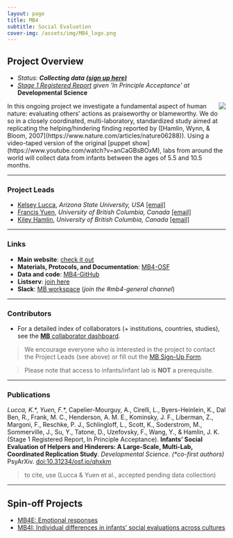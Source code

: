 ```yaml
---
layout: page
title: MB4
subtitle: Social Evaluation
cover-img: /assets/img/MB4_logo.png
---
```



## Project Overview

* *Status: **Collecting data <a href="https://docs.google.com/forms/d/e/1FAIpQLScUicLDQnkKpFa1UdKL8wrPY-qdq3PfY6NbrlkLXHhK_WK2yg/viewform" target="_blank">(sign up here)</a>***
* *<a href="https://doi.org/10.31234/osf.io/qhxkm" target="_blank">Stage 1 Registered Report</a> given 'In Principle Acceptance' at* **Developmental Science**


<img style="float: right;" src="/assets/img/mb4_site_300px.png">
In this ongoing project we investigate a fundamental aspect of human nature: evaluating others’ actions as praiseworthy or blameworthy. We do so in a closely coordinated, multi-laboratory, standardized study aimed at replicating the helping/hindering finding reported by ([Hamlin, Wynn, & Bloom, 2007](https://www.nature.com/articles/nature06288)). Using a video-taped version of the original [puppet show](https://www.youtube.com/watch?v=anCaGBsBOxM), labs from around the world will collect data from infants between the ages of 5.5 and 10.5 months.


***
### Project Leads
* [Kelsey Lucca](https://isearch.asu.edu/profile/3521043), *Arizona State University, USA* [[email]](mailto:kelsey.lucca@asu.edu)
* [Francis Yuen](https://cic.psych.ubc.ca/), *University of British Columbia, Canada* [[email]](mailto:francis.yuen@psych.ubc.ca)
* [Kiley Hamlin](https://psych.ubc.ca/profile/kiley-hamlin/), *University of British Columbia, Canada* [[email]](mailto:kiley.hamlin@psych.ubc.ca)


***
### Links
* **Main website**: [check it out](https://sites.google.com/view/manybabies4/home)
* **Materials, Protocols, and Documentation**: [MB4-OSF](https://osf.io/xe2pj/)
* **Data and code**: [MB4-GitHub](https://github.com/manybabies/mb4-analysis)
* **Listserv**: [join here](https://mailman.stanford.edu/mailman/listinfo/manybabies4)
* **Slack**: [MB workspace](https://join.slack.com/t/manybabies/shared_invite/zt-1frvx4ulh-b7ge7X6DY8Yl4HgBW1xBXQ) (*join the #mb4-general channel*)


***
### Contributors
* For a detailed index of collaborators (+ institutions, countries, studies), see the [**MB** collaborator dashboard](https://manybabies.shinyapps.io/shiny_mb_map/).

> We encourage everyone who is interested in the project to contact the Project Leads (see above) or fill out the [MB Sign-Up Form]({{site.baseurl}}/get_involved/).

> Please note that access to infants/infant lab is **NOT** a prerequisite.


***
### Publications
*Lucca, K.*\*, *Yuen, F.*\*, Capelier-Mourguy, A., Cirelli, L., Byers-Heinlein, K., Dal Ben, R., Frank, M. C., Henderson, A. M. E., Kominsky, J. F., Liberman, Z., Margoni, F., Reschke, P. J., Schlingloff, L., Scott, K., Soderstrom, M., Sommerville, J., Su, Y., Tatone, D., Uzefovsky, F., Wang, Y., & Hamlin, J. K. (Stage 1 Registered Report, In Principle Acceptance). **Infants’ Social Evaluation of Helpers and Hinderers: A Large-Scale, Multi-Lab, Coordinated Replication Study**. *Developmental Science*. <i>(\*co-first authors)</i> PsyArXiv. [doi:10.31234/osf.io/qhxkm](https://doi.org/10.31234/osf.io/qhxkm)

> to cite, use (Lucca & Yuen et al., accepted pending data collection)


***
## Spin-off Projects
* [MB4E: Emotional responses]({{site.baseurl}}/MB4E/)
* [MB4I: Individual differences in infants’ social evaluations across cultures]({{site.baseurl}}/MB4I/)